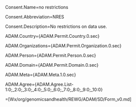Consent.Name=no restrictions

Consent.Abbreviation=NRES

Consent.Description=No restrictions on data use.

ADAM.Country={ADAM.Permit.Country.0.sec}

ADAM.Organizations={ADAM.Permit.Organization.0.sec}

ADAM.Person={ADAM.Permit.Person.0.sec}

ADAM.Domain={ADAM.Permit.Domain.0.sec}

ADAM.Meta={ADAM.Meta.1.0.sec}

ADAM.Agree={ADAM.Agree.List-1:0;_2:0;_3:0;_4:0;_5:0;_6:0;_7:0;_8:0;_9:0;_10:0}

=[Wx/org/genomicsandhealth/REWG/ADAM/SD/Form_v0.md]